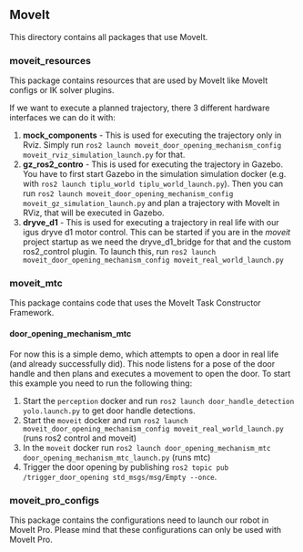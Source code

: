## MoveIt

This directory contains all packages that use MoveIt.

### moveit_resources

This package contains resources that are used by MoveIt like MoveIt configs or IK solver plugins.

If we want to execute a planned trajectory, there 3 different hardware interfaces we can do it with:

1. **mock_components** - This is used for executing the trajectory only in Rviz. Simply run `ros2 launch moveit_door_opening_mechanism_config moveit_rviz_simulation_launch.py` for that.
2. **gz_ros2_contro** - This is used for executing the trajectory in Gazebo. You have to first start Gazebo in the simulation
simulation docker (e.g. with `ros2 launch tiplu_world tiplu_world_launch.py`). Then you can run `ros2 launch moveit_door_opening_mechanism_config moveit_gz_simulation_launch.py` and plan a trajectory with MoveIt in
RViz, that will be executed in Gazebo.
1. **dryve_d1** - This is used for executing a trajectory in real life with our igus dryve d1 motor control. This can
be started if you are in the *moveit* project startup as we need the dryve_d1_bridge for that and the custom ros2_control
plugin. To launch this, run `ros2 launch moveit_door_opening_mechanism_config moveit_real_world_launch.py`


### moveit_mtc

This package contains code that uses the MoveIt Task Constructor Framework.

#### door_opening_mechanism_mtc

For now this is a simple demo, which attempts to open a door in real life (and already successfully did). This node listens for a 
pose of the door handle and then plans and executes a movement to open the door. To start this example
you need to run the following thing:
1. Start the `perception` docker and run `ros2 launch door_handle_detection yolo.launch.py` to get door handle detections.
2. Start the `moveit` docker and run `ros2 launch moveit_door_opening_mechanism_config moveit_real_world_launch.py` (runs ros2 control and moveit)
3. In the `moveit` docker run `ros2 launch door_opening_mechanism_mtc door_opening_mechanism_mtc_launch.py` (runs mtc)
4. Trigger the door opening by publishing `ros2 topic pub /trigger_door_opening std_msgs/msg/Empty --once`.


### moveit_pro_configs

This package contains the configurations need to launch our robot in MoveIt Pro. Please mind that these configurations can only be used with MoveIt Pro.